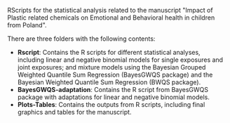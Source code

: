 RScripts for the statistical analysis related to the manuscript "Impact of Plastic related chemicals on Emotional and Behavioral health in children from Poland".

There are three folders with the following contents:

- **Rscript**: Contains the R scripts for different statistical analyses, including linear and negative binomial models for single exposures and joint exposures; and mixture models using the Bayesian Grouped Weighted Quantile Sum Regression (BayesGWQS package) and the Bayesian Weighted Quantile Sum Regression (BWQS package).
- **BayesGWQS-adaptation**: Contains the R script from BayesGWQS package with adaptations for linear and negative binomial models.
- **Plots-Tables**: Contains the outputs from R scripts, including final graphics and tables for the manuscript.
